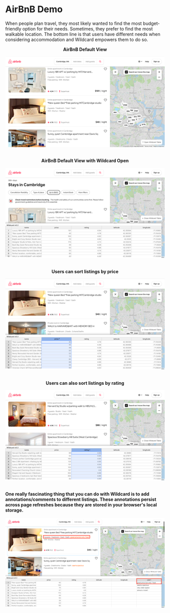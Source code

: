 # AirBnB Demo

When people plan travel, they most likely wanted to find the most budget-friendly option for their needs. Sometimes, they prefer to find the most walkable location. The bottom line is that users have different needs when considering accommodation and Wildcard empowers them to do so.

**<div align="center"> AirBnB Default View </div>**

![AirBnB with Wildcard closed](_images/airbnb/wildcard_closed.png) 
<br/>
<br/>

**<div align="center"> AirBnB Default View with Wildcard Open </div>**

![AirBnB with Wildcard open](_images/airbnb/wildcard_open.png) 
<br/>
<br/>

**<div align="center"> Users can sort listings by price </div>**

![AirBnB with listings sorted by price](_images/airbnb/ranked_by_price.png) 
<br/>
<br/>

**<div align="center"> Users can also sort listings by rating </div>**

![AirBnB with listings sorted by rating](_images/airbnb/ranked_by_rating.png) 
<br/>
<br/>

**One really fascinating thing that you can do with Wildcard is to add annotations/comments to different listings. These annotations persist across page refreshes because they are stored in your browser's local storage.**

![AirBnB listings with annotations](_images/airbnb/annotations.png)
